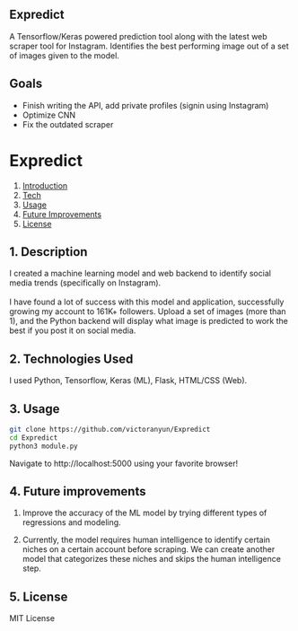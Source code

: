## Expredict
A Tensorflow/Keras powered prediction tool along with the latest web scraper tool for Instagram. Identifies the best performing image out of a set of images given to the model.

## Goals
- Finish writing the API, add private profiles (signin using Instagram)
- Optimize CNN
- Fix the outdated scraper

# Expredict

1. [ Introduction ](#intro)
2. [ Tech ](#tech)
3. [ Usage ](#usage)
4. [ Future Improvements ](#tests)
5. [ License ](#license)

<a name="intro"></a>
## 1. Description

I created a machine learning model and web backend to identify social media trends (specifically on Instagram). <br> <br>
I have found a lot of success with this model and application, successfully growing my account to 161K+ followers.
Upload a set of images (more than 1), and the Python backend will display what image is predicted to work the best if you post it on social media. <br>

<a name="tech"></a>
## 2. Technologies Used

I used Python, Tensorflow, Keras (ML), Flask, HTML/CSS (Web).

<a name="usage"></a>
## 3. Usage

```bash
git clone https://github.com/victoranyun/Expredict
cd Expredict
python3 module.py
```

Navigate to http://localhost:5000 using your favorite browser!

<a name="improvements"></a>
## 4. Future improvements
1. Improve the accuracy of the ML model by trying different types of regressions and modeling.

2. Currently, the model requires human intelligence to identify certain niches on a certain account before scraping. We can create another model that categorizes these niches and skips the human intelligence step.

<a name="license"></a>
## 5. License 
MIT License
